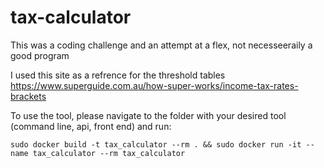 # tax-calculator

This was a coding challenge and an attempt at a flex, not necesseeraily a good program

I used this site as a refrence for the threshold tables https://www.superguide.com.au/how-super-works/income-tax-rates-brackets



To use the tool, please navigate to the folder with your desired tool (command line, api, front end) and run:

``sudo docker build -t tax_calculator --rm . && sudo docker run -it --name tax_calculator --rm tax_calculator``
